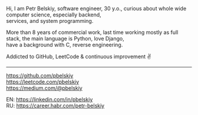 Hi, I am Petr Belskiy, software engineer, 30 y.o., curious about whole wide computer science, especially backend,<br/> 
services, and system programming.<br/>

More than 8 years of commercial work, last time working mostly as full stack, the main language is Python, love Django,<br/> 
have a background with С, reverse engineering.<br/>

Addicted to GitHub, LeetCode & continuous improvement ✌️<br/>

---

https://github.com/pbelskiy<br/>
https://leetcode.com/pbelskiy<br/>
https://medium.com/@pbelskiy<br/>

EN: https://linkedin.com/in/pbelskiy<br/>
RU: https://career.habr.com/petr-belskiy<br/>
